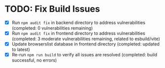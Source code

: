 # TODO: Fix Build Issues

- [x] Run `npm audit fix` in backend directory to address vulnerabilities (completed: 0 vulnerabilities remaining)
- [x] Run `npm audit fix` in frontend directory to address vulnerabilities (completed: 3 moderate vulnerabilities remaining, related to esbuild/vite)
- [x] Update browserslist database in frontend directory (completed: updated to latest)
- [x] Re-run `npm run build` to verify all issues are resolved (completed: build successful, no errors)
